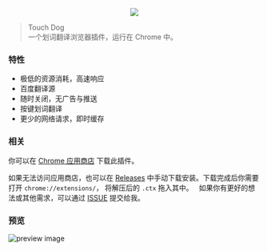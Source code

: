 <p align="center" height="300">
<img src="https://github.com/DhyanaChina/touch-dog/blob/master/.github/logo.png" align="center">
</p>


> Touch Dog     
> 一个划词翻译浏览器插件，运行在 Chrome 中。

### 特性
- 极低的资源消耗，高速响应
- 百度翻译源
- 随时关闭，无广告与推送
- 按键划词翻译
- 更少的网络请求，即时缓存



### 相关
你可以在 [Chrome 应用商店](https://chrome.google.com/webstore/detail/touch-dog/lljkppflllhlognbihihaldfcbbelfbh) 下载此插件。    
     
如果无法访问应用商店，也可以在 [Releases](https://github.com/DhyanaChina/touch-dog/releases) 中手动下载安装。下载完成后你需要打开 `chrome://extensions/`，
将解压后的 `.ctx` 拖入其中。
  
如果你有更好的想法或其他需求，可以通过 [ISSUE](https://github.com/DhyanaChina/touch-dog/issues/new) 提交给我。


### 预览
![preview image](http://static.wittsay.cc/touch-dog-show.png)






